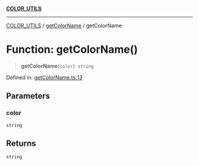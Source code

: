 [**COLOR_UTILS**](../../README.md)

***

[COLOR_UTILS](../../README.md) / [getColorName](../README.md) / getColorName

# Function: getColorName()

> **getColorName**(`color`): `string`

Defined in: [getColorName.ts:13](https://github.com/dailker/everyutil/blob/9ec04d41a381dab61073bf86e9abc70eaf55066d/src/color/getColorName.ts#L13)

## Parameters

### color

`string`

## Returns

`string`
